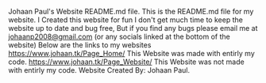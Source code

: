 Johaan Paul's Website README.md file.
This is the README.md file for my website.
I Created this website for fun I don't get much time to keep the website up to date and bug free,
But if you find any bugs please email me at johaanp2008@gmail.com (or any socials linked at the bottom of the website)
Below are the links to my websites
https://www.johaan.tk/Page_Home/ This Website was made with entirly my code.
https://www.johaan.tk/Page_Website/ This Website was not made with entirly my code.
Website Created By: Johaan Paul.
